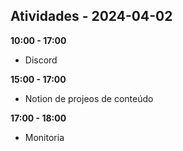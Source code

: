 ## Atividades - 2024-04-02

**10:00 - 17:00**

* Discord

**15:00 - 17:00**

* Notion de projeos de conteúdo

**17:00 - 18:00**

* Monitoria


